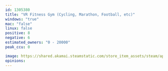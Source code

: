 ```yaml
---
id: 1305380
title: "VR Fitness Gym (Cycling, Marathon, Football, etc)"
windows: "true"
mac: "false"
linux: false
positive: 8
negative: 6
estimated_owners: "0 - 20000"
peak_ccu: 0

image: https://shared.akamai.steamstatic.com/store_item_assets/steam/apps/1305380/header.jpg?t=1711360922
opinions:
---
```

